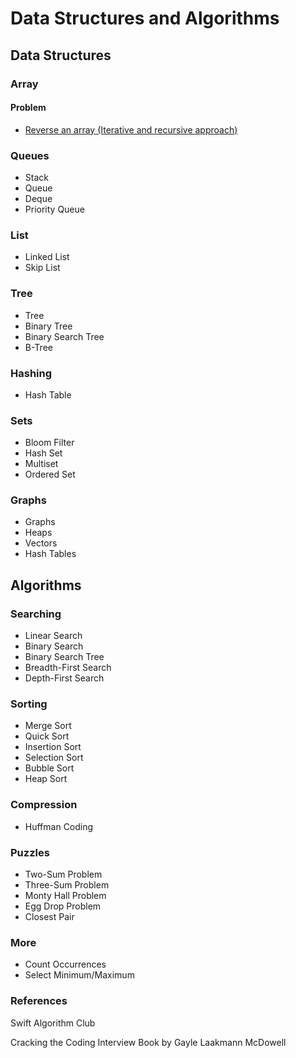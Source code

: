 # Data Structures and Algorithms

## Data Structures

### Array

#### Problem
- [Reverse an array (Iterative and recursive approach)](https://github.com/buntylm/data-structures-and-algorithms/blob/master/Array/Reverse%20the%20array.playground/Contents.swift)

### Queues

- Stack
- Queue
- Deque
- Priority Queue

### List

- Linked List
- Skip List

### Tree

- Tree
- Binary Tree
- Binary Search Tree
- B-Tree

### Hashing

- Hash Table

### Sets

- Bloom Filter
- Hash Set
- Multiset
- Ordered Set

### Graphs

- Graphs
- Heaps
- Vectors
- Hash Tables

## Algorithms

### Searching

- Linear Search
- Binary Search
- Binary Search Tree
- Breadth-First Search
- Depth-First Search

### Sorting

- Merge Sort
- Quick Sort
- Insertion Sort
- Selection Sort
- Bubble Sort
- Heap Sort

### Compression

- Huffman Coding

### Puzzles

- Two-Sum Problem
- Three-Sum Problem
- Monty Hall Problem
- Egg Drop Problem
- Closest Pair

### More

- Count Occurrences
- Select Minimum/Maximum

### References 
Swift Algorithm Club

Cracking the Coding Interview Book by Gayle Laakmann McDowell
